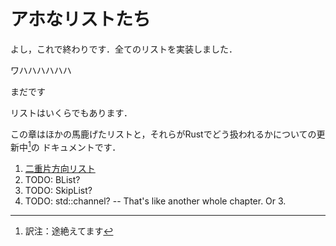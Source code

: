 # アホなリストたち

よし，これで終わりです．全てのリストを実装しました．

ワハハハハハハ

まだです

リストはいくらでもあります．

この章はほかの馬鹿げたリストと，それらがRustでどう扱われるかについての更新中[^1]の
ドキュメントです．

1. [二重片方向リスト](infinity-double-single.md)
2. TODO: BList?
3. TODO: SkipList?
4. TODO: std::channel? -- That's like another whole chapter. Or 3.


[^1]: 訳注：途絶えてます
